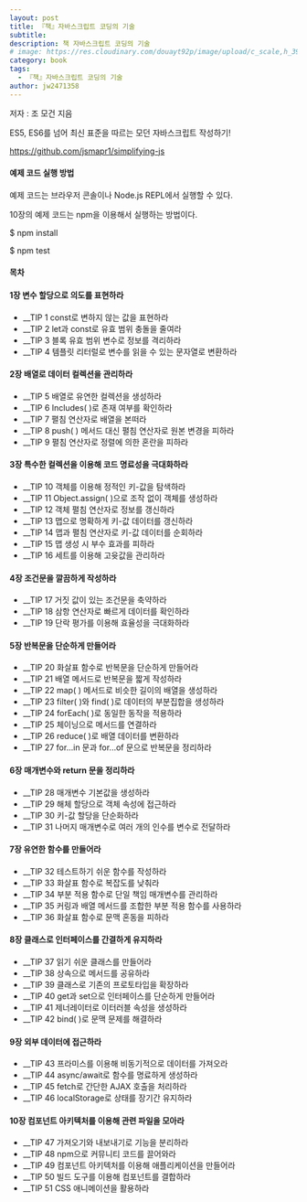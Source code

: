 ```yaml
---
layout: post
title: 『책』자바스크립트 코딩의 기술
subtitle: 
description: 책 자바스크립트 코딩의 기술
# image: https://res.cloudinary.com/douayt92p/image/upload/c_scale,h_399,q_auto,w_700/v1593004373/pixabay/moon-5224745_1920_ufjpll.jpg
category: book
tags:
  - 『책』자바스크립트 코딩의 기술
author: jw2471358
---
```


저자 : 조 모건 지음

ES5, ES6를 넘어 최신 표준을 따르는 모던 자바스크립트 작성하기!

https://github.com/jsmapr1/simplifying-js

#### 예제 코드 실행 방법

예제 코드는 브라우저 콘솔이나 Node.js REPL에서 실행할 수 있다.

10장의 예제 코드는 npm을 이용해서 실행하는 방법이다.

$ npm install

$ npm test

#### 목차
#### 1장 변수 할당으로 의도를 표현하라
- __TIP 1 const로 변하지 않는 값을 표현하라
- __TIP 2 let과 const로 유효 범위 충돌을 줄여라
- __TIP 3 블록 유효 범위 변수로 정보를 격리하라
- __TIP 4 템플릿 리터럴로 변수를 읽을 수 있는 문자열로 변환하라

#### 2장 배열로 데이터 컬렉션을 관리하라
- __TIP 5 배열로 유연한 컬렉션을 생성하라
- __TIP 6 Includes( )로 존재 여부를 확인하라
- __TIP 7 펼침 연산자로 배열을 본떠라
- __TIP 8 push( ) 메서드 대신 펼침 연산자로 원본 변경을 피하라
- __TIP 9 펼침 연산자로 정렬에 의한 혼란을 피하라

#### 3장 특수한 컬렉션을 이용해 코드 명료성을 극대화하라
- __TIP 10 객체를 이용해 정적인 키-값을 탐색하라
- __TIP 11 Object.assign( )으로 조작 없이 객체를 생성하라
- __TIP 12 객체 펼침 연산자로 정보를 갱신하라
- __TIP 13 맵으로 명확하게 키-값 데이터를 갱신하라
- __TIP 14 맵과 펼침 연산자로 키-값 데이터를 순회하라
- __TIP 15 맵 생성 시 부수 효과를 피하라
- __TIP 16 세트를 이용해 고윳값을 관리하라

#### 4장 조건문을 깔끔하게 작성하라
- __TIP 17 거짓 값이 있는 조건문을 축약하라
- __TIP 18 삼항 연산자로 빠르게 데이터를 확인하라
- __TIP 19 단락 평가를 이용해 효율성을 극대화하라

#### 5장 반복문을 단순하게 만들어라
- __TIP 20 화살표 함수로 반복문을 단순하게 만들어라
- __TIP 21 배열 메서드로 반복문을 짧게 작성하라
- __TIP 22 map( ) 메서드로 비슷한 길이의 배열을 생성하라
- __TIP 23 filter( )와 find( )로 데이터의 부분집합을 생성하라
- __TIP 24 forEach( )로 동일한 동작을 적용하라
- __TIP 25 체이닝으로 메서드를 연결하라
- __TIP 26 reduce( )로 배열 데이터를 변환하라
- __TIP 27 for...in 문과 for...of 문으로 반복문을 정리하라

#### 6장 매개변수와 return 문을 정리하라
- __TIP 28 매개변수 기본값을 생성하라
- __TIP 29 해체 할당으로 객체 속성에 접근하라
- __TIP 30 키-값 할당을 단순화하라
- __TIP 31 나머지 매개변수로 여러 개의 인수를 변수로 전달하라

#### 7장 유연한 함수를 만들어라
- __TIP 32 테스트하기 쉬운 함수를 작성하라
- __TIP 33 화살표 함수로 복잡도를 낮춰라
- __TIP 34 부분 적용 함수로 단일 책임 매개변수를 관리하라
- __TIP 35 커링과 배열 메서드를 조합한 부분 적용 함수를 사용하라
- __TIP 36 화살표 함수로 문맥 혼동을 피하라

#### 8장 클래스로 인터페이스를 간결하게 유지하라
- __TIP 37 읽기 쉬운 클래스를 만들어라
- __TIP 38 상속으로 메서드를 공유하라
- __TIP 39 클래스로 기존의 프로토타입을 확장하라
- __TIP 40 get과 set으로 인터페이스를 단순하게 만들어라
- __TIP 41 제너레이터로 이터러블 속성을 생성하라
- __TIP 42 bind( )로 문맥 문제를 해결하라

#### 9장 외부 데이터에 접근하라
- __TIP 43 프라미스를 이용해 비동기적으로 데이터를 가져오라
- __TIP 44 async/await로 함수를 명료하게 생성하라
- __TIP 45 fetch로 간단한 AJAX 호출을 처리하라
- __TIP 46 localStorage로 상태를 장기간 유지하라

#### 10장 컴포넌트 아키텍처를 이용해 관련 파일을 모아라
- __TIP 47 가져오기와 내보내기로 기능을 분리하라
- __TIP 48 npm으로 커뮤니티 코드를 끌어와라
- __TIP 49 컴포넌트 아키텍처를 이용해 애플리케이션을 만들어라
- __TIP 50 빌드 도구를 이용해 컴포넌트를 결합하라
- __TIP 51 CSS 애니메이션을 활용하라
